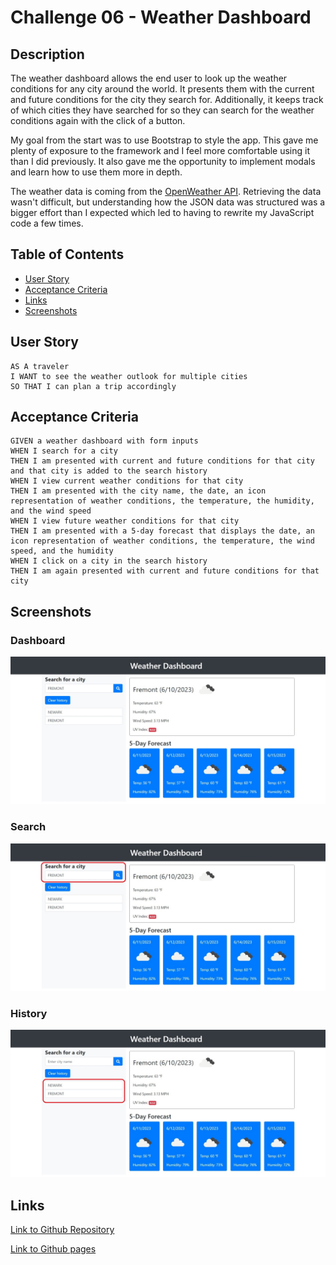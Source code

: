 # Challenge 06 - Weather Dashboard

##  Description

The weather dashboard allows the end user to look up the weather conditions for any city around the world. It presents them with the current and future conditions for the city they search for. Additionally, it keeps track of which cities they have searched for so they can search for the weather conditions again with the click of a button. 

My goal from the start was to use Bootstrap to style the app. This gave me plenty of exposure to the framework and I feel more comfortable using it than I did previously. It also gave me the opportunity to implement modals and learn how to use them more in depth.

The weather data is coming from the [OpenWeather API](https://openweathermap.org/api). Retrieving the data wasn't difficult, but understanding how the JSON data was structured was a bigger effort than I expected which led to having to rewrite my JavaScript code a few times.

## Table of Contents
- [User Story](#user-story)
- [Acceptance Criteria](#acceptance-criteria)
- [Links](#links)
- [Screenshots](#screenshots)

## User Story

```
AS A traveler
I WANT to see the weather outlook for multiple cities
SO THAT I can plan a trip accordingly
```

## Acceptance Criteria

```
GIVEN a weather dashboard with form inputs
WHEN I search for a city
THEN I am presented with current and future conditions for that city and that city is added to the search history
WHEN I view current weather conditions for that city
THEN I am presented with the city name, the date, an icon representation of weather conditions, the temperature, the humidity, and the wind speed
WHEN I view future weather conditions for that city
THEN I am presented with a 5-day forecast that displays the date, an icon representation of weather conditions, the temperature, the wind speed, and the humidity
WHEN I click on a city in the search history
THEN I am again presented with current and future conditions for that city
```
 
## Screenshots

### Dashboard
![Weather Dashboard Home](./assets/images/dashboard.jpeg)

### Search
![Weather Dashboard Search](./assets/images/search.jpeg)

### History
![Weather Dashboard Search History](./assets/images/history.jpeg)

## Links
[Link to Github Repository](https://github.com/VASUK-09/Weather-API-06.git)

[Link to Github pages]()
